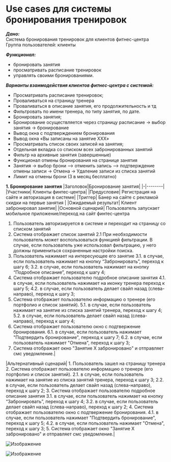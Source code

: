 # Use cases для системы бронирования тренировок

***Дано:***<br/>
Система бронирования тренировок для клиентов фитнес-центра <br/>
Группа пользователей: клиенты <br/>

***Функционал:***
- бронировать занятия
- просматривать расписание тренировок
- управлять своими бронированиями. <br/>

***Варианты взаимодействия клиентов фитнес-центра с системой:***
- Просматривать расписание тренировок;
- Проваливаться на страницу тренера
- Проваливаться в описание занятия, его продолжительность и тд
- Фильтровать по имени тренера, по типу занятия, по дате.
- Бронировать занятия;
- Бронирование осуществляется через страницу расписание -> выбор занятия -> бронирование
- Вывод окна с подтверждением бронирования
- Вывод окна «Вы записаны на занятие ХХХ»
- Просматривать список своих записей на занятия;
- Отдельная вкладка со списком всех забронированных занятий
- Фильтр на архивные занятия (завершенные)
- Функционал отмены бронирования на странице занятия
- Занятия -> выбор брони –> отменить запись –> подтверждение отмены записи -> Отмена -> Удаление записи из списка занятий
- Лимит на отмены брони (3 в месяц бесплатно)


**1. Бронирование занятия**
|Заголовок|Бронирование занятия|
|-|--------|
|Участники| Клиенты финтес-центра|
|Предусловие| Регистрация на сайте и авторизация в системе|
|Триггер| Банер на сайте с рекламой скидки на первые занятия |
|Ожидаемый результат| Клиент забронировал занятие|
|Основной сценарий| Пользователь запускает мобильное приложение/переход на сайт финтес-центра
1. Пользователь авторизируется в системе и переходит на страницу со списком занятий
2. Система отображает список занятий
2.1 При необходимости пользователь может воспользоваться функцией фильтрации.
   В случае, если пользователь уже использовал фильтрацию, у него должны примениться сохраненные настройки поиска.
3.  Пользователь нажимает на интересующее его занятие
    3.1.  в случае, если пользователь нажимает на кнопку “Забронировать”, переход к шагу 6;
    3.2.  в случае, если пользователь нажимает на кнопку “Подробное описание”, переход к шагу 4;
4.  Система отображает пользователю подробное описание занятия
    4.1.  в случае, если пользователь нажимает на иконку тренера переход к шагу 5;
    4.2.  в случае, если пользователь делает свайп назад (слева-направо), переход к шагу 3;
5.  Система отображает пользователю информацию о тренере (его портфолио и список занятий).
    5.1.  в случае, если пользователь нажимает на занятие из списка занятий тренера, переход к шагу 4;
    5.2.  в случае, если пользователь делает свайп назад (слева-направо), переход к шагу 4;
6.  Система отображает пользователю окно с подтвержение бронирования.
    6.1.  в случае, если пользователь нажимает "Подтвердить бронирование", переход к шагу 7;
    6.2.  в случае, если пользователь нажимает "Отмена", переход к шагу 3;
7.  Система отображает окно "Занятие Х забронировано" и отправляет смс уведомление.|
 
|Альтернативный сценарий| 1. Пользователь зашел на страницу тренера
2. Система отображает пользователю информацию о тренере (его портфолио и список занятий).
    2.1.  в случае, если пользователь нажимает на занятие из списка занятий тренера, переход к шагу 3;
    2.2.  в случае, если пользователь делает свайп назад (слева-направо), переход к шагу 2;
3. Система отображает пользователю подробное описание занятия
 3.1.  в случае, если пользователь нажимает на кнопку “Забронировать”, переход к шагу 4;
 3.2.  в случае, если пользователь делает свайп назад (слева-направо), переход к шагу 2;
4.  Система отображает пользователю окно с подтвержение бронирования.
    4.1.  в случае, если пользователь нажимает "Подтвердить бронирование", переход к шагу 5;
    4.2.  в случае, если пользователь нажимает "Отмена", переход к шагу 3;
5.  Система отображает окно "Занятие Х забронировано" и отправляет смс уведомление.|

![Изображение](https://github.com/Matyushchenko/SA_portfolio/blob/master/use_case_4_системабронирования-Страница%20—%201.jpg?raw=true "Бронирование занятия")


![Изображение](https://github.com/Matyushchenko/SA_portfolio/blob/master/use_case_4_системабронирования-Страница%20—%202.jpg?raw=true "Управление своими бронированиями")

